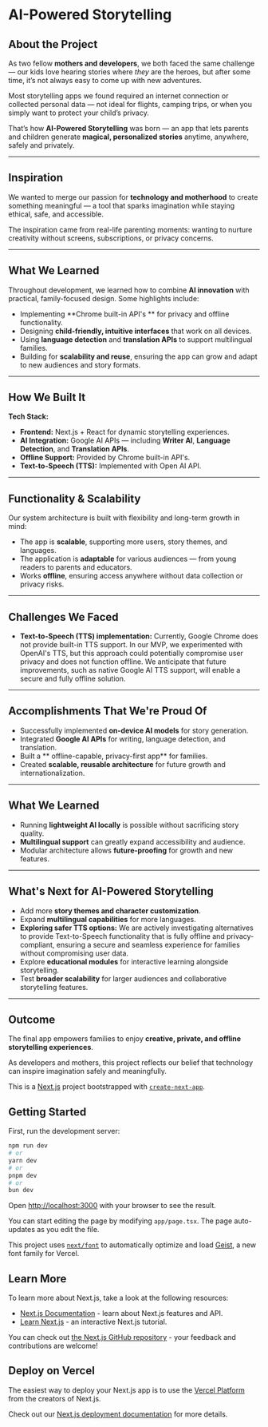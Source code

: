 

# AI-Powered Storytelling

## About the Project

As two fellow **mothers and developers**, we both faced the same challenge — our kids love hearing stories where *they* are the heroes, but after some time, it’s not always easy to come up with new adventures.

Most storytelling apps we found required an internet connection or collected personal data — not ideal for flights, camping trips, or when you simply want to protect your child’s privacy.

That’s how **AI-Powered Storytelling** was born — an app that lets parents and children generate **magical, personalized stories** anytime, anywhere, safely and privately.

---

## Inspiration

We wanted to merge our passion for **technology and motherhood** to create something meaningful — a tool that sparks imagination while staying ethical, safe, and accessible.

The inspiration came from real-life parenting moments: wanting to nurture creativity without screens, subscriptions, or privacy concerns.

---

## What We Learned

Throughout development, we learned how to combine **AI innovation** with practical, family-focused design. Some highlights include:

- Implementing **Chrome built-in API's **  for privacy and offline functionality.
- Designing **child-friendly, intuitive interfaces** that work on all devices.
- Using **language detection** and **translation APIs** to support multilingual families.
- Building for **scalability and reuse**, ensuring the app can grow and adapt to new audiences and story formats.

---

## How We Built It

**Tech Stack:**
- **Frontend:** Next.js + React for dynamic storytelling experiences.
- **AI Integration:** Google AI APIs — including **Writer AI**, **Language Detection**, and **Translation APIs**.
- **Offline Support:** Provided by Chrome built-in API's.
- **Text-to-Speech (TTS):** Implemented with Open AI API.

---


## Functionality & Scalability

Our system architecture is built with flexibility and long-term growth in mind:

- The app is **scalable**, supporting more users, story themes, and languages.
- The application is **adaptable** for various audiences — from young readers to parents and educators.
- Works **offline**, ensuring access anywhere without data collection or privacy risks.

---

## Challenges We Faced

- **Text-to-Speech (TTS) implementation:** Currently, Google Chrome does not provide built-in TTS support. In our MVP, we experimented with OpenAI's TTS, but this approach could potentially compromise user privacy and does not function offline. We anticipate that future improvements, such as native Google AI TTS support, will enable a secure and fully offline solution.

---

## Accomplishments That We're Proud Of
- Successfully implemented **on-device AI models** for story generation.
- Integrated **Google AI APIs** for writing, language detection, and translation.
- Built a ** offline-capable, privacy-first app** for families.
- Created **scalable, reusable architecture** for future growth and internationalization.

---

## What We Learned
- Running **lightweight AI locally** is possible without sacrificing story quality.
- **Multilingual support** can greatly expand accessibility and audience.
- Modular architecture allows **future-proofing** for growth and new features.

---

## What's Next for AI-Powered Storytelling
- Add more **story themes and character customization**.
- Expand **multilingual capabilities** for more languages.
- **Exploring safer TTS options:** We are actively investigating alternatives to provide Text-to-Speech functionality that is fully offline and privacy-compliant, ensuring a secure and seamless experience for families without compromising user data.
- Explore **educational modules** for interactive learning alongside storytelling.
- Test **broader scalability** for larger audiences and collaborative storytelling features.

---

## Outcome
The final app empowers families to enjoy **creative, private, and offline storytelling experiences**.  

As developers and mothers, this project reflects our belief that technology can inspire imagination safely and meaningfully.




This is a [Next.js](https://nextjs.org) project bootstrapped with [`create-next-app`](https://nextjs.org/docs/app/api-reference/cli/create-next-app).

## Getting Started

First, run the development server:

```bash
npm run dev
# or
yarn dev
# or
pnpm dev
# or
bun dev
```

Open [http://localhost:3000](http://localhost:3000) with your browser to see the result.

You can start editing the page by modifying `app/page.tsx`. The page auto-updates as you edit the file.

This project uses [`next/font`](https://nextjs.org/docs/app/building-your-application/optimizing/fonts) to automatically optimize and load [Geist](https://vercel.com/font), a new font family for Vercel.

## Learn More

To learn more about Next.js, take a look at the following resources:

- [Next.js Documentation](https://nextjs.org/docs) - learn about Next.js features and API.
- [Learn Next.js](https://nextjs.org/learn) - an interactive Next.js tutorial.

You can check out [the Next.js GitHub repository](https://github.com/vercel/next.js) - your feedback and contributions are welcome!

## Deploy on Vercel

The easiest way to deploy your Next.js app is to use the [Vercel Platform](https://vercel.com/new?utm_medium=default-template&filter=next.js&utm_source=create-next-app&utm_campaign=create-next-app-readme) from the creators of Next.js.

Check out our [Next.js deployment documentation](https://nextjs.org/docs/app/building-your-application/deploying) for more details.
